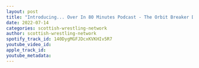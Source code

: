 ```yaml
---
layout: post
title: "Introducing... Over In 80 Minutes Podcast - The Orbit Breaker Daz Black - Ep.4"
date: 2022-07-14
categories: scottish-wrestling-network
author: scottish-wrestling-network
spotify_track_id: 140DygMGFJDcxKVKHIv5R7
youtube_video_id: 
apple_track_id: 
youtube_metadata: 
---
```

